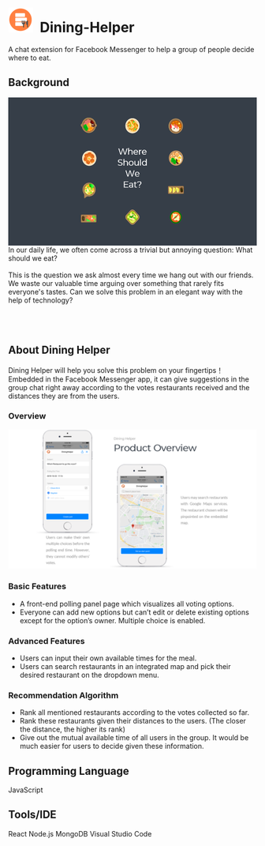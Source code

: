# <img src="https://github.com/shengzheyang/Dining-Helper/blob/master/images/logo.png" width="50" height="50">&ensp;Dining-Helper

A chat extension for Facebook Messenger to help a group of people decide where to eat.

## Background
<img align="right" src="https://github.com/shengzheyang/Dining-Helper/blob/master/images/wswe2.png" width="534" height="300">
<div width="100">
In our daily life, we often come across a trivial but annoying question: What should we eat?<br /><br />
This is the question we ask almost every time we hang out with our friends. We waste our valuable time arguing over something that rarely fits everyone's tastes. Can we solve this problem in an elegant way with the help of technology?<br /><br /><br /><br /></div>

## About Dining Helper

Dining Helper will help you solve this problem on your fingertips！Embedded in the Facebook Messenger app, it can give suggestions in the group chat right away according to the votes restaurants received and the distances they are from the users.

### Overview

<img src="https://github.com/shengzheyang/Dining-Helper/blob/master/images/overview.jpg">

### Basic Features
- A front-end polling panel page which visualizes all voting options.
- Everyone can add new options but can’t edit or delete existing options except for the option’s owner. Multiple choice is enabled. 

### Advanced Features
- Users can input their own available times for the meal.
- Users can search restaurants in an integrated map and pick their desired restaurant on the dropdown menu.

### Recommendation Algorithm
- Rank all mentioned restaurants according to the votes collected so far.
- Rank these restaurants given their distances to the users. (The closer the distance, the higher its rank)
- Give out the mutual available time of all users in the group.
It would be much easier for users to decide given these information. 

## Programming Language
JavaScript

## Tools/IDE
React    Node.js    MongoDB    Visual Studio Code
